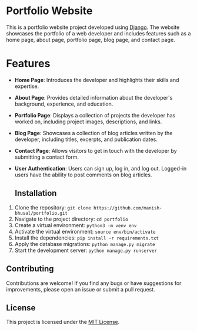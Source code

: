 # Portfolio Website
This is a portfolio website project developed using [Django](https://www.djangoproject.com/). 
The website showcases the portfolio of a web developer and includes features such as a home page, about page, portfolio page, blog page, and contact page.

# Features
* **Home Page**: Introduces the developer and highlights their skills and expertise.
* **About Page**: Provides detailed information about the developer's background, experience, and education.
* **Portfolio Page**: Displays a collection of projects the developer has worked on, including project images, descriptions, and links.
* **Blog Page**: Showcases a collection of blog articles written by the developer, including titles, excerpts, and publication dates.
* **Contact Page**: Allows visitors to get in touch with the developer by submitting a contact form.
* **User Authentication**: Users can sign up, log in, and log out. Logged-in users have the ability to post comments on blog articles.

  ## Installation

1. Clone the repository: `git clone https://github.com/manish-bhusal/portfolio.git`
2. Navigate to the project directory: `cd portfolio`
3. Create a virtual environment: `python3 -m venv env`
4. Activate the virtual environment: `source env/bin/activate`
5. Install the dependencies: `pip install -r requirements.txt`
6. Apply the database migrations: `python manage.py migrate`
7. Start the development server: `python manage.py runserver`


## Contributing

Contributions are welcome! If you find any bugs or have suggestions for improvements, please open an issue or submit a pull request.

## License

This project is licensed under the [MIT License](https://github.com/git/git-scm.com/blob/main/MIT-LICENSE.txt).
